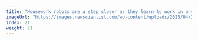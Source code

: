 ```yaml
---
title: "Housework robots are a step closer as they learn to work in any home"
imageUrl: "https://images.newscientist.com/wp-content/uploads/2025/04/25145625/SEI_248786535.jpg?width=788"
index: 21
weight: 21
---
```

